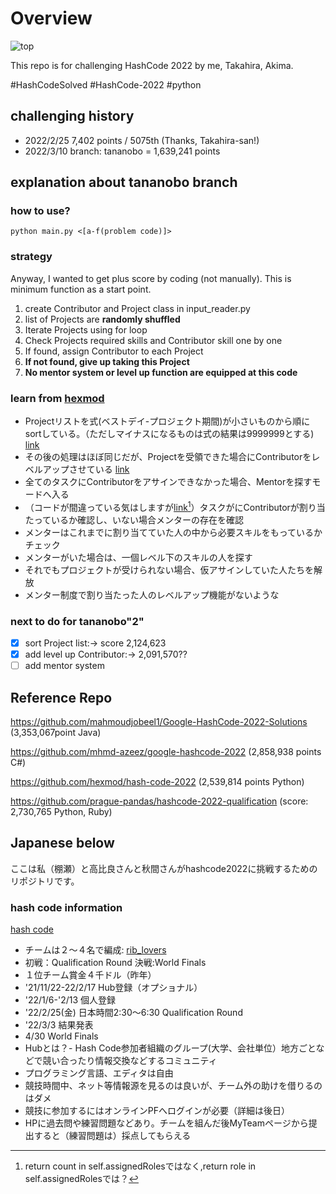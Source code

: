 # Overview

![top](https://codejam.googleapis.com/dashboard/get_file/AQj_6U2TJsZ9UXhJfWvMM5G2u4j78N84faQu6TIWTXYEIRmnX69qtXjrlA/team.png)

This repo is for challenging HashCode 2022 by me, Takahira, Akima.

#HashCodeSolved
#HashCode-2022
#python

## challenging history
- 2022/2/25 7,402 points / 5075th (Thanks, Takahira-san!)
- 2022/3/10 branch: tananobo = 1,639,241 points

## explanation about tananobo branch

### how to use?
```
python main.py <[a-f(problem code)]>
```
### strategy

Anyway, I wanted to get plus score by coding (not manually). This is minimum function as a start point.

1. create Contributor and Project class in input_reader.py
2. list of Projects are __randomly shuffled__
3. Iterate Projects using for loop
4. Check Projects required skills and Contributor skill one by one
5. If found, assign Contributor to each Project
6. __If not found, give up taking this Project__
7. __No mentor system or level up function are equipped at this code__

### learn from [hexmod](https://github.com/hexmod/hash-code-2022)

- Projectリストを式(ベストデイ-プロジェクト期間)が小さいものから順にsortしている。（ただしマイナスになるものは式の結果は9999999とする) [link](https://github.com/hexmod/hash-code-2022/blob/2cfa240fb56891f68b69af9619a1388938b5f138/src/main.py#L91)
- その後の処理はほぼ同じだが、Projectを受領できた場合にContributorをレベルアップさせている [link](https://github.com/hexmod/hash-code-2022/blob/2cfa240fb56891f68b69af9619a1388938b5f138/src/main.py#L109)
- 全てのタスクにContributorをアサインできなかった場合、Mentorを探すモードへ入る
- （コードが間違っている気はしますが[link](https://github.com/hexmod/hash-code-2022/blob/2cfa240fb56891f68b69af9619a1388938b5f138/src/Project.py#L19)[^1]）タスクがにContributorが割り当たっているか確認し、いない場合メンターの存在を確認
- メンターはこれまでに割り当てていた人の中から必要スキルをもっているかチェック
- メンターがいた場合は、一個レベル下のスキルの人を探す
- それでもプロジェクトが受けられない場合、仮アサインしていた人たちを解放
- メンター制度で割り当たった人のレベルアップ機能がないような

[^1]:return count in self.assignedRolesではなく,return role in self.assignedRolesでは？

### next to do for tananobo"2"
- [x] sort Project list:-> score 2,124,623
- [x] add level up Contributor:-> 2,091,570??
- [ ] add mentor system

## Reference Repo

https://github.com/mahmoudjobeel1/Google-HashCode-2022-Solutions (3,353,067point Java)

https://github.com/mhmd-azeez/google-hashcode-2022 (2,858,938 points C#)

https://github.com/hexmod/hash-code-2022 (2,539,814 points Python)

https://github.com/prague-pandas/hashcode-2022-qualification (score: 2,730,765 Python, Ruby)

## Japanese below

ここは私（棚瀬）と高比良さんと秋間さんがhashcode2022に挑戦するためのリポジトリです。

### hash code information

[hash code](https://codingcompetitions.withgoogle.com/hashcode/)

- チームは２〜４名で編成: [rib_lovers](https://codingcompetitions.withgoogle.com/hashcode/jointeam/00000000008caae7/00000000008fcb65/b59fda0d33f9e376)
- 初戦：Qualification Round 決戦:World Finals
- １位チーム賞金４千ドル（昨年）
- '21/11/22-22/2/17 Hub登録（オプショナル）
- '22/1/6-'2/13 個人登録
- '22/2/25(金) 日本時間2:30〜6:30 Qualification Round
- '22/3/3 結果発表
- 4/30 World Finals
- Hubとは？- Hash Code参加者組織のグループ(大学、会社単位）地方ごとなどで競い合ったり情報交換などするコミュニティ
- プログラミング言語、エディタは自由
- 競技時間中、ネット等情報源を見るのは良いが、チーム外の助けを借りるのはダメ
- 競技に参加するにはオンラインPFへログインが必要（詳細は後日）
- HPに過去問や練習問題などあり。チームを組んだ後MyTeamページから提出すると（練習問題は）採点してもらえる
